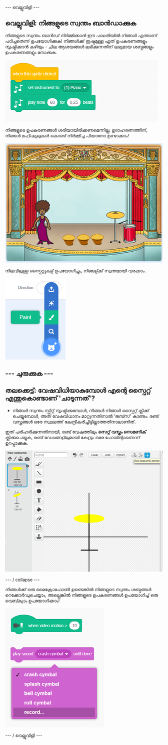\--- വെല്ലുവിളി \---

## വെല്ലുവിളി: നിങ്ങളുടെ സ്വന്തം ബാൻഡാക്കുക

നിങ്ങളുടെ സ്വന്തം ബാൻഡ് നിർമ്മിക്കാൻ ഈ പദ്ധതിയിൽ നിങ്ങൾ എന്താണ് പഠിച്ചതെന്ന് ഉപയോഗിക്കുക! നിങ്ങൾക്ക് ഇഷ്ടമുള്ള ഏത് ഉപകരണങ്ങളും സൃഷ്ടിക്കാൻ കഴിയും - ചില ആശയങ്ങൾ ലഭിക്കുന്നതിന് ലഭ്യമായ ശബ്ദങ്ങളും ഉപകരണങ്ങളും നോക്കുക.

![സ്ക്രീൻഷോട്ട്](images/band-ideas.png)

നിങ്ങളുടെ ഉപകരണങ്ങൾ ശരിയായിരിക്കണമെന്നില്ല. ഉദാഹരണത്തിന്, നിങ്ങൾ മഫിഷ്യലുകൾ കൊണ്ട് നിർമ്മിച്ച പിയാനോ ഉണ്ടാക്കാം!

![സ്ക്രീൻഷോട്ട്](images/band-piano.png)

നിലവിലുള്ള സ്പൈറ്റുകള് ഉപയോഗിച്ചും, നിങ്ങള്ക്ക് സ്വന്തമായി വരക്കാം.

![സ്ക്രീൻഷോട്ട്](images/band-draw.png)

## \--- ചുരുക്കുക \---

## തലക്കെട്ട്: വേഷവിധിയാകുമ്പോൾ എന്റെ സ്പൈറ്റ് എന്തുകൊണ്ടാണ് 'ചാടുന്നത്'?

+ നിങ്ങൾ സ്വന്തം സ്പ്രിറ്റ് സൃഷ്ടിക്കുമ്പോൾ, നിങ്ങൾ നിങ്ങൾ സ്പൈറ്റ് ക്ലിക്ക് ചെയ്യുമ്പോൾ, അത് വേഷവിധാനം മാറ്റുന്നതിനാൽ 'ജമ്പ്സ്' കാണും. രണ്ട് വസ്ത്രങ്ങൾ ഒരേ സ്ഥലത്ത് കേന്ദ്രീകരിച്ചിട്ടില്ലാത്തതിനാലാണിത്.

ഇത് പരിഹരിക്കുന്നതിനായി, രണ്ട് വേഷത്തിലും **സെറ്റ് വസ്ത്രം സെമണിക്** ക്ലിക്കുചെയ്യുക, രണ്ട് വേഷങ്ങളിലുമായി കേന്ദ്രം ഒരേ പോയിന്റാണെന്ന് ഉറപ്പാക്കുക.

![സ്ക്രീൻഷോട്ട്](images/band-center.png)

\--- / collapse \---

നിങ്ങൾക്ക് ഒരു മൈക്രോഫോൺ ഉണ്ടെങ്കിൽ നിങ്ങളുടെ സ്വന്തം ശബ്ദങ്ങൾ റെക്കോർഡുചെയ്യാം, അല്ലെങ്കിൽ നിങ്ങളുടെ ഉപകരണങ്ങൾ ഉപയോഗിച്ച് ഒരു വെബ്ക്യാം ഉപയോഗിക്കാം!

![സ്ക്രീൻഷോട്ട്](images/band-io.png)

\--- / വെല്ലുവിളി \---